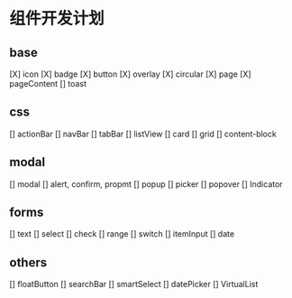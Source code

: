 # 组件开发计划

## base

[X] icon
[X] badge
[X] button
[X] overlay
[X] circular
[X] page
[X] pageContent
[] toast

## css

[] actionBar
[] navBar
[] tabBar
[] listView
[] card
[] grid
[] content-block

## modal

[] modal
[] alert, confirm, propmt
[] popup
[] picker
[] popover
[] Indicator

## forms

[] text
[] select
[] check
[] range
[] switch
[] itemInput
[] date

## others

[] floatButton
[] searchBar
[] smartSelect
[] datePicker
[] VirtualList
